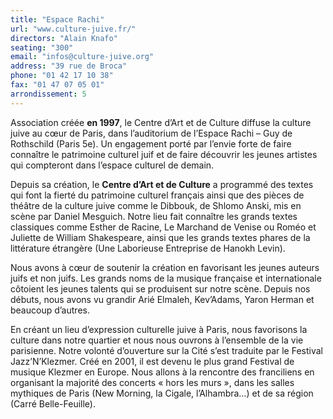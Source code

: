```yaml
---
title: "Espace Rachi"
url: "www.culture-juive.fr/"
directors: "Alain Knafo"
seating: "300"
email: "infos@culture-juive.org"
address: "39 rue de Broca"
phone: "01 42 17 10 38"
fax: "01 47 07 05 01"
arrondissement: 5
---
```


Association créée **en 1997**, le Centre d’Art et de Culture diffuse la culture juive au cœur de Paris, dans l’auditorium de l’Espace Rachi – Guy de Rothschild (Paris 5e). Un engagement porté par l’envie forte de faire connaître le patrimoine culturel juif et de faire découvrir les jeunes artistes qui compteront dans l’espace culturel de demain.

Depuis sa création, le **Centre d’Art et de Culture** a programmé des textes qui font la fierté du patrimoine culturel français ainsi que des pièces de théâtre de la culture juive comme le Dibbouk, de Shlomo Anski, mis en scène par Daniel Mesguich.
Notre lieu fait connaître les grands textes classiques comme Esther de Racine, Le Marchand de Venise ou Roméo et Juliette de William Shakespeare, ainsi que les grands textes phares de la littérature étrangère (Une Laborieuse Entreprise de Hanokh Levin).

Nous avons à cœur de soutenir la création en favorisant les jeunes auteurs juifs et non juifs. Les grands noms de la musique française et internationale côtoient les jeunes talents qui se produisent sur notre scène. Depuis nos débuts, nous avons vu grandir Arié Elmaleh, Kev’Adams, Yaron Herman et beaucoup d’autres.

En créant un lieu d’expression culturelle juive à Paris, nous favorisons la culture dans notre quartier et nous nous ouvrons à l’ensemble de la vie parisienne.
Notre volonté d’ouverture sur la Cité s’est  traduite par le Festival Jazz’N’Klezmer. Créé en 2001, il est devenu le plus grand Festival de musique Klezmer en Europe. Nous allons à la rencontre des franciliens en organisant la majorité des concerts « hors les murs », dans les salles mythiques de Paris (New Morning, la Cigale, l’Alhambra…) et de sa région (Carré Belle-Feuille).

